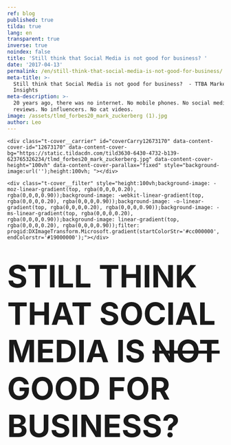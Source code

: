 ```yaml
---
ref: blog
published: true
tilda: true
lang: en
transparent: true
inverse: true
noindex: false
title: 'Still think that Social Media is not good for business? '
date: '2017-04-13'
permalink: /en/still-think-that-social-media-is-not-good-for-business/
meta-title: >-
  Still think that Social Media is not good for business?  - TTBA Marketing
  Insights
meta-description: >-
  20 years ago, there was no internet. No mobile phones. No social media. No bad
  reviews. No influencers. No cat videos.
image: /assets/tlmd_forbes20_mark_zuckerberg (1).jpg
author: Leo
---
```

<!--allrecords-->
<div id="allrecords" class="t-records" data-hook="blocks-collection-content-node" data-tilda-project-id="56887" data-tilda-page-id="504137" data-tilda-formskey="3456bc1d42b6e0b4ba4a29862ed779d7">

<div id="rec12673170" class="r" style=" " data-animationappear="off" data-record-type="274">
<!-- t255 -->
<!-- cover -->
	




<div class="t-cover" id="recorddiv12673170" bgimgfield="img" style="height:100vh; background-image:url('https://static.tildacdn.com/tild3630-6430-4732-b139-623765326234/-/resize/20x/tlmd_forbes20_mark_zuckerberg.jpg');">

	<div class="t-cover__carrier" id="coverCarry12673170" data-content-cover-id="12673170" data-content-cover-bg="https://static.tildacdn.com/tild3630-6430-4732-b139-623765326234/tlmd_forbes20_mark_zuckerberg.jpg" data-content-cover-height="100vh" data-content-cover-parallax="fixed" style="background-image:url('');height:100vh; "></div>
      
    <div class="t-cover__filter" style="height:100vh;background-image: -moz-linear-gradient(top, rgba(0,0,0,0.20), rgba(0,0,0,0.90));background-image: -webkit-linear-gradient(top, rgba(0,0,0,0.20), rgba(0,0,0,0.90));background-image: -o-linear-gradient(top, rgba(0,0,0,0.20), rgba(0,0,0,0.90));background-image: -ms-linear-gradient(top, rgba(0,0,0,0.20), rgba(0,0,0,0.90));background-image: linear-gradient(top, rgba(0,0,0,0.20), rgba(0,0,0,0.90));filter: progid:DXImageTransform.Microsoft.gradient(startColorStr='#cc000000', endColorstr='#19000000');"></div>
  <div class="t255">
  <div class="t-container">
    <div class="t-width t-width_10 t255__mainblock">
        <div class="t-cover__wrapper t-valign_middle" style="height:100vh;"> 
          <div class="t255__wrapper" data-hook-content="covercontent">
                        <h1 class="t255__title t-title t-title_sm t-uppercase " style="text-transform:uppercase;" field="title"><div style="font-size:72px;" data-customstyle="yes"><strong><strong data-redactor-tag="strong">STILL THINK THAT Social Media is <del>not</del> good for business?</strong> </strong><br></div></h1>            <span class="space"></span>
          </div>
        </div>
        <div class="t255__userblock">
          <div class="t255__userblock-img t-bgimg " imgfield="img2" data-original="https://static.tildacdn.com/tild6434-6664-4564-b963-386361333464/leo_icon01.png" style="background-image: url('https://static.tildacdn.com/tild6434-6664-4564-b963-386361333464/-/resize/20x/leo_icon01.png');"></div>          <div class="t255__userblock-descr t-descr t-descr_xxs " field="title2">By <strong>Leo Gamayunov<br>President &amp; VP Operations at TTBA Group</strong><strong></strong></div>          <div class="t255__userblock-date t-descr t-descr_xxs " field="descr2">on April 13, 2016</div>        </div>
    </div>
  </div>
  </div>
  

</div>
    
</div>


<div id="rec17427657" class="r" style=" " data-animationappear="off" data-record-type="602">
<!-- T602 -->

<div class="t602">
  <div class="t602__indicator" style="background:#f05252;height:2px;"></div>    
</div>
<script type="text/javascript">
  $(document).ready(function(){
    t602_init('17427657');     
  });
     
</script>

</div>


<div id="rec12673171" class="r" style="padding-top:60px;padding-bottom:60px;background-color:#ededed; " data-record-type="127" data-bg-color="#ededed">
<!-- T119 -->
<div class="t119">
	<div class="t-container ">
	  	<div class="t-col t-col_8 t-prefix_2">
			<div class="t119__preface t-descr t-opacity_70" style="opacity:0.70;" field="text"><div style="font-size:22px;text-align:left;" data-customstyle="yes">Let's see if I am the only one. <br><br>- I do not watch TV <br>- I skip commercials when I see them <br>- I do not pay attention to billboards <br>- I do not like to be forced to view things <br>- I do not like to be sold to<br><br> <em>And</em> <br><br>- I have my phone with at all times<br>- I like to choose what I want to watch<br>- I like to watch it on my own time<br>- I follow if I am interested <br>- I buy things that I am interested in <br><br> I bet every one of you will say the same thing. <strong><br></strong><br></div></div>
		</div>
	</div>
</div>
</div>


<div id="rec12673387" class="r" style="padding-top:0px;padding-bottom:0px; " data-record-type="179">
<!-- cover -->
	




<div class="t-cover" id="recorddiv12673387" bgimgfield="img" style="height:100vh; background-image:url('https://static.tildacdn.com/tild6562-3033-4839-b130-333837356138/-/resize/20x/NewYork_13.jpg');">

	<div class="t-cover__carrier" id="coverCarry12673387" data-content-cover-id="12673387" data-content-cover-bg="https://static.tildacdn.com/tild6562-3033-4839-b130-333837356138/NewYork_13.jpg" data-content-cover-height="100vh" data-content-cover-parallax="fixed" style="background-image:url('');height:100vh; "></div>
      
    <div class="t-cover__filter" style="height:100vh;background-image: -moz-linear-gradient(top, rgba(0,0,0,0.70), rgba(0,0,0,0.70));background-image: -webkit-linear-gradient(top, rgba(0,0,0,0.70), rgba(0,0,0,0.70));background-image: -o-linear-gradient(top, rgba(0,0,0,0.70), rgba(0,0,0,0.70));background-image: -ms-linear-gradient(top, rgba(0,0,0,0.70), rgba(0,0,0,0.70));background-image: linear-gradient(top, rgba(0,0,0,0.70), rgba(0,0,0,0.70));filter: progid:DXImageTransform.Microsoft.gradient(startColorStr='#4c000000', endColorstr='#4c000000');"></div>

<!-- T164 -->
<div class="t164">
	<div class="t-container">
		<div class="t-cover__wrapper t-valign_middle" style="height:100vh;">      
          <div class="t-col t-col_8 t-prefix_2 t-align_left">
            <div data-hook-content="covercontent">
            <div class="t164__wrapper">
	          	          	          <h2 class="t164__descr t-descr t-descr_xxxl" field="descr"><span style="font-weight: 400;">20 years ago, there was no internet. No mobile phones. No social media. No bad reviews. No influencers. No cat videos.</span></h2>	          <div class="t164__text t-text t-text_md" field="text">Imagine. Traditional media was booming. TV, radio, billboards, banners, flyers, posters, magazines. Huge attention - big budgets, millions of advertising dollars spent. Everywhere you look, only a one-way stream media structure with no return channel for feedback. <br><br> At first, it was exciting and then it wasn't. People's attention was abused. Back in the 1980s, an average American would see 500 marketing messages a week. Today, we see about 5,000 brand exposures every single day, of which 362 are ads (<a href="https://sjinsights.net/2014/09/29/new-research-sheds-light-on-daily-ad-exposures/" style="color:#dec60d !important;" rel="color:#dec60d !important;">source</a>). We became immune to all this multimedia noise. Ninety nine percent of all these messages are for "nobody-cares" types of consumer products. They represent millions of dollars wasted by tens of thousands of businesses. <br><br></div>            </div>
            </div>
          </div>
		</div>
	</div>
</div>

  

</div>
    
</div>


<div id="rec12673409" class="r" style="padding-top:120px;padding-bottom:150px; " data-record-type="106">
<!-- T004 -->
<div class="t004">
	<div class="t-container ">
	  	<div class="t-col t-col_8 t-prefix_2">
			<div field="text" class="t-text t-text_md  "><span style="font-size: 24px;">Now think about <strong>".com"</strong> boom<br></span><br>Technology and internet changed the world undeniably. It changed us, and it also changed business.<br><br>It led to the decentralization of attention and empowerment of the consumer. Markets are driven by the masses like never before. Consumer behaviour is what drives their own interests and their preferences.<br><br>Refusing "pushy" ads; today's consumer is actively, willingly and passionately searching for the best value across various channels. He is constantly comparing prices, browsing features and selecting between models. We all know the story of a single bad review that destroyed an entire reputation. Have you ever heard the term "Social proof"? It's a big deal, and it is happening now.<br></div>
		</div>
	</div>
</div>
</div>


<div id="rec12673285" class="r" style="padding-top:0px;padding-bottom:0px; " data-record-type="179">
<!-- cover -->
	




<div class="t-cover" id="recorddiv12673285" bgimgfield="img" style="height:90vh; background-image:url('https://static.tildacdn.com/c64695cb-ac75-47d3-82a2-5956e0818a0a/-/resize/20x/nyc2000.jpg');">

	<div class="t-cover__carrier" id="coverCarry12673285" data-content-cover-id="12673285" data-content-cover-bg="https://static.tildacdn.com/c64695cb-ac75-47d3-82a2-5956e0818a0a/nyc2000.jpg" data-content-cover-height="90vh" data-content-cover-parallax="fixed" style="background-image:url('');height:90vh; "></div>
      
    <div class="t-cover__filter" style="height:90vh;background-image: -moz-linear-gradient(top, rgba(0,0,0,0.70), rgba(0,0,0,0.70));background-image: -webkit-linear-gradient(top, rgba(0,0,0,0.70), rgba(0,0,0,0.70));background-image: -o-linear-gradient(top, rgba(0,0,0,0.70), rgba(0,0,0,0.70));background-image: -ms-linear-gradient(top, rgba(0,0,0,0.70), rgba(0,0,0,0.70));background-image: linear-gradient(top, rgba(0,0,0,0.70), rgba(0,0,0,0.70));filter: progid:DXImageTransform.Microsoft.gradient(startColorStr='#4c000000', endColorstr='#4c000000');"></div>

<!-- T164 -->
<div class="t164">
	<div class="t-container">
		<div class="t-cover__wrapper t-valign_middle" style="height:90vh;">      
          <div class="t-col t-col_8 t-prefix_2 t-align_left">
            <div data-hook-content="covercontent">
            <div class="t164__wrapper">
	          	          	          <div class="t164__descr t-descr t-descr_xxxl" field="descr"><div style="font-size:62px;" data-customstyle="yes">Two and a half billion</div></div>	          <div class="t164__text t-text t-text_md" field="text">people will be using social media by 2018 <a href="https://www.statista.com/statistics/273476/percentage-of-us-population-with-a-social-network-profile/" style="color:#d19d2c !important;" rel="color:#d19d2c !important;">(source)</a>. Every single hour of every single day, these people are filtering information on their phones. Millions of product views and reviews are being produced daily. An influencer today can move more people than New York Times can. Why? Because the birth of social media decentralized the source of information. Media corporations designed the system to solely regulate and sort the data prior to the distribution. Not anymore. Technological growth allowed communities, professionals, as well as casual users, to become the media. It encouraged society to change the definition of journalism. <br><br><strong>Quick Fact: <br></strong> Twitter went public in 2013, and was evaluated 12 times more than New York Times. Even though NY Times made $133 million in previous year and Twitter virtually had only expenses. Peter Thiel - <a href="https://www.amazon.ca/Zero-One-Notes-Startups-Future/dp/0804139296" style="color:#cfaa14 !important;" rel="color:#cfaa14 !important;">Zero to One</a>. <br><br><br></div>            </div>
            </div>
          </div>
		</div>
	</div>
</div>

  

</div>
    
</div>


<div id="rec12673521" class="r" style="padding-top:75px;padding-bottom:60px;background-color:#ffffff; " data-record-type="184" data-bg-color="#ffffff">
<!-- T169 -->
<div class="t169">
  <div class="t-container_100">
    <div class="t-row">
      <div class="t-col_100">
        <h2 class="t169__text t-title" field="text"><div style="font-size:30px;line-height:40px;text-align:center;color:#444444;" data-customstyle="yes">3 reasons to illustrate that you are<br><span style="font-size: 38px;">already running late: </span><br></div></h2>
      </div>
    </div>
  </div>
</div>
</div>


<div id="rec12673545" class="r" style="padding-top:0px;padding-bottom:105px; " data-record-type="493">
<!-- t493 -->

<div class="t493">
			
  <div class="t493__container t-container">
		<div class="t493__flex-wrapper">
	    <div class="t493__box-img-mobile t-col">
	      <div class="t493__tablewrapper">
	        <div class="t493__cell t-cell">
	          <img class="t493__img t-margin_auto t-img" src="https://static.tildacdn.com/tild6432-6632-4365-a137-336131346263/-/empty/stats_ttba.jpg" data-original="https://static.tildacdn.com/tild6432-6632-4365-a137-336131346263/stats_ttba.jpg" imgfiled="img5">
	        </div>
	      </div>
	    </div>
	    	    <div class="t493__box-text t-col t-col_flex t-valign_middle t-col_6 ">
	      <div class="t493__tablewrapper">
	        <div class="t493__cell t-cell">
	          <div class="t493__item t-item ">
	            	              <div class="t-cell t-valign_top">
                                        <div class="t493__bgimg  t-bgimg" bgimgfield="img" data-original="https://static.tildacdn.com/tild3865-6664-4963-b330-303961303662/dollar_icon02.png" style=" background-image: url('https://static.tildacdn.com/tild3865-6664-4963-b330-303961303662/-/resize/20x/dollar_icon02.png');"></div>
                    										                
	              </div>
	            	            <h3 class="t493__textwrapper t-cell t-valign_top">
	              	                <div class="t493__heading t-heading t-heading_sm  " style="" field="title">
	              <div style="color:#555555;" data-customstyle="yes"><strong>1. It will be more expensive tomorrow</strong></div></div>	              	                <div class="t493__descr t-descr t-descr_xs " style="" field="descr">
	              A fast growing number of businesses are following their consumers into the "digital" world. This enables them to start shaping digital landscape to the advantage of their own business. These factors will surely boost demand for digital services and the price will constantly increase. In 10 years, an advertising campaign on social media will cost 10 times more than it does today. <br><strong>McKinsey</strong> <strong><span data-redactor-tag="span" style="color: rgb(216, 138, 0);">Global Media Report 2015 -&gt;</span></strong></div>	            </h3>
	          </div>
	          	            <div class="t493__item t493__item_padding-top t-item ">
	              	                <div class="t-cell t-valign_top">
                                            <div class="t493__bgimg  t-bgimg" bgimgfield="img2" data-original="https://static.tildacdn.com/tild3535-6136-4264-b665-663132336439/dollar_icon03.png" style=" background-image: url('https://static.tildacdn.com/tild3535-6136-4264-b665-663132336439/-/resize/20x/dollar_icon03.png');"></div>
                      	                </div>
	              	              <h3 class="t493__textwrapper t-cell t-valign_top">
	                	                  <div class="t493__heading t-heading t-heading_sm " style="" field="title2">
	                <div style="color:#515151;" data-customstyle="yes"><strong>2. Advanced personalization and targeting</strong></div></div>	                	                  <div class="t493__descr t-descr t-descr_xs " style="" field="descr2">
	                <em>Digital</em> came from the word "digit." This means everything is programmed, tracked and recorded. <em>Digital</em> opens doors to in-depth analysis, automation, factual projections, and behavioral marketing. This also provides the ability to analyze and customize a customer's journey to improve the overall experience.</div>	              </h3>
	            </div>
	          	          	          	<div class="t493__item t493__item_padding-top t-item ">
	              	                <div class="t-cell t-valign_top">
                                                <div class="t493__bgimg  t-bgimg" bgimgfield="img3" data-original="https://static.tildacdn.com/tild3263-3362-4634-a663-333532633463/dollar_icon11.png" style=" background-image: url('https://static.tildacdn.com/tild3263-3362-4634-a663-333532633463/-/resize/20x/dollar_icon11.png');"></div>
                        	                </div>
	              	              <h3 class="t493__textwrapper t-cell t-valign_top">
	                	                  <div class="t493__heading t-heading t-heading_sm " style="" field="title3">
	                <div style="color:#474747;" data-customstyle="yes"><strong>3. Branding and Authority</strong></div></div>	                	                  <div class="t493__descr t-descr t-descr_xs " style="" field="descr3">
	                Social media and content marketing created opportunities for companies to showcase their expertise, value, and services. Companies who can utilize the full potential of these channels are not only winning top dollars but also have the love and the trust of their customers as well as the prospects.</div>	              </h3>
	            </div>
	          	          	        </div>
	      </div>
	    </div>
	    	      <div class="t493__box-img t-col t-col_flex t-valign_middle t-col_6 ">
	        <div class="t493__tablewrapper">
	          <div class="t493__cell t-cell">
	            <img class="t493__img t-img " src="https://static.tildacdn.com/tild6432-6632-4365-a137-336131346263/-/empty/stats_ttba.jpg" data-original="https://static.tildacdn.com/tild6432-6632-4365-a137-336131346263/stats_ttba.jpg" imgfield="img5">
	          </div>
	        </div>
	      </div>
	    		</div>
  </div>
		


</div>
</div>


<div id="rec12673180" class="r" style="padding-top:0px;padding-bottom:45px; " data-record-type="296">
<!-- t265 -->
<div class="t265">
  <div class="t-container">
    <div class="t-col t-col_10 t-prefix_1">
      <div class="t265__wrapper" style="background: #EBEBEB;">
        <div class="t265__icon">
                      <svg x="0px" y="0px" width="24px" height="24px" viewBox="0 0 24 24" style="enable-background:new 0 0 24 24;">
              <circle style="fill:#ff0000;" cx="12" cy="12" r="12"></circle>
              <g>
                <g>
                  <path style="fill: #fff;" d="M15.5,11.122c-1.026-1.036-2.007-2.026-2.986-3.017c-0.385-0.39-0.413-0.895-0.075-1.251
                    c0.361-0.381,0.886-0.371,1.296,0.037c1.136,1.131,2.267,2.266,3.401,3.399c0.346,0.346,0.694,0.69,1.037,1.038
                    c0.425,0.43,0.431,0.921,0.01,1.343c-1.462,1.466-2.926,2.931-4.392,4.393c-0.384,0.383-0.898,0.398-1.253,0.053
                    c-0.366-0.357-0.356-0.877,0.038-1.273c0.925-0.929,1.855-1.854,2.786-2.778c0.051-0.051,0.122-0.081,0.183-0.121
                    c-0.014-0.035-0.027-0.069-0.041-0.104c-0.115,0-0.229,0-0.344,0c-2.841,0-5.683,0-8.524-0.001c-0.135,0-0.271-0.001-0.405-0.018
                    c-0.438-0.056-0.738-0.419-0.726-0.868c0.012-0.442,0.34-0.795,0.776-0.829c0.114-0.009,0.229-0.004,0.343-0.004
                    c2.821,0,5.641,0,8.462,0C15.208,11.122,15.33,11.122,15.5,11.122z"></path>
                </g>
              </g>
            </svg>
                  </div>
        <div class="t265__text t-descr t-descr_xs" field="text"><div style="font-size:22px;" data-customstyle="yes">If you are interested in finding out how your business can take advantage of using Social Media, click <a href="http://ttbagroup.com/en/marketing-services-montreal/social-media-management/" rel="color:#4425f7 !important;" style="color:#4425f7 !important;">here</a>.<em></em></div></div>
      </div>
    </div>
  </div>
</div>
</div>


<div id="rec12702421" class="r" style="padding-top:45px;padding-bottom:60px; " data-record-type="132">
<div class="t-container_100">
	<div style="position: relative; right: 50%; float: right;">
		<div style="position: relative; z-index: 1; right: -50%;">
			<div style="display: table;">
			<div style="display:table-row; width:auto; clear:both;">
			
						<div id="fb-root"></div>
			
			<script>(function(d, s, id) {
			  var js, fjs = d.getElementsByTagName(s)[0];
			  if (d.getElementById(id)) return;
			  js = d.createElement(s); js.id = id;
			  js.src = "//connect.facebook.net/en_En/sdk.js#xfbml=1&appId=257953674358265&version=v2.0";
			  fjs.parentNode.insertBefore(js, fjs);
			}(document, 'script', 'facebook-jssdk'));</script>
						
						
			              
						<div style="border:0px solid;height:25px; float:left; display:table-column; padding-left:10px; padding-top:4px;">
			<div class="fb-share-button" data-type="button_count"></div>
			</div>
									
			
			              
            
						<div style="float:left; width:80px; display:table-column; height:25px; border:0px solid; padding-left:10px; padding-top:4px;">
			<a href="https://twitter.com/share" class="twitter-share-button" data-text="Still think that Social Media is not good for business?">Tweet</a>
			<script>!function(d,s,id){var js,fjs=d.getElementsByTagName(s)[0],p=/^http:/.test(d.location)?'http':'https';if(!d.getElementById(id)){js=d.createElement(s);js.id=id;js.src=p+'://platform.twitter.com/widgets.js';fjs.parentNode.insertBefore(js,fjs);}}(document, 'script', 'twitter-wjs');</script>
			</div>
			              
			</div>
			</div>
		</div>
	</div>
</div>  
</div>


<div id="rec17427681" class="r" style="padding-top:0px;padding-bottom:0px; " data-animationappear="off" data-record-type="307">
<!-- t278 -->
<!-- cover -->
	




<div class="t-cover" id="recorddiv17427681" bgimgfield="img" style="height:100vh; background-image:url('https://static.tildacdn.com/tild6437-3135-4631-a631-363966623261/-/resize/20x/mtlcityview.jpg');">

	<div class="t-cover__carrier" id="coverCarry17427681" data-content-cover-id="17427681" data-content-cover-bg="https://static.tildacdn.com/tild6437-3135-4631-a631-363966623261/mtlcityview.jpg" data-content-cover-height="100vh" data-content-cover-parallax="fixed" style="background-image:url('');height:100vh; "></div>
      
    <div class="t-cover__filter" style="height:100vh;background-image: -moz-linear-gradient(top, rgba(46,46,46,0.80), rgba(46,46,46,0.80));background-image: -webkit-linear-gradient(top, rgba(46,46,46,0.80), rgba(46,46,46,0.80));background-image: -o-linear-gradient(top, rgba(46,46,46,0.80), rgba(46,46,46,0.80));background-image: -ms-linear-gradient(top, rgba(46,46,46,0.80), rgba(46,46,46,0.80));background-image: linear-gradient(top, rgba(46,46,46,0.80), rgba(46,46,46,0.80));filter: progid:DXImageTransform.Microsoft.gradient(startColorStr='#332e2e2e', endColorstr='#332e2e2e');"></div>
  <div class="t278">
  <div class="t-container ">
    <div class="t-width t-width_6 t278__mainblock">
      <div class="t-cover__wrapper t-valign_middle" style="height:100vh;"> 
        <div class="t278__mainwrapper" data-hook-content="covercontent">
          <div class="t278__title t-title t-title_xs" field="title">Receive marketing and sales insights right in your Inbox.</div>          <div class="t278__descr t-descr t-descr_md" field="descr">We promise we will never spam you.</div>          <form id="form17427681" name="form17427681" role="form" action="https://forms.tildacdn.com/procces/" method="POST" data-formactiontype="2" data-inputbox=".t278__blockinput" class="js-form-proccess">                                  
                                                <input type="hidden" name="formservices[]" value="67787a8c45c4f24353fc05cdd55eaa8d" class="js-formaction-services">
                            
                            <div style="position: absolute; left: -5000px;"><input type="text" name="tspecomment" tabindex="-1" value=""></div>
                      
          
                <div class="t278__input-mainblock t-width t-width_6">
          
                  <div class="t278__allert-wrapper">
                    <div class="t278__blockinput-success js-successbox" style="display:none;">
                        <div class="t278__success-icon">
                          <svg width="50px" height="50px" viewBox="0 0 50 50">
                            <g stroke="none" stroke-width="1" fill="none" fill-rule="evenodd">
                              <g fill="#FFFFFF">
                                <path d="M25.0982353,49.2829412 C11.5294118,49.2829412 0.490588235,38.2435294 0.490588235,24.6752941 C0.490588235,11.1064706 11.53,0.0670588235 25.0982353,0.0670588235 C38.6664706,0.0670588235 49.7058824,11.1064706 49.7058824,24.6752941 C49.7058824,38.2441176 38.6664706,49.2829412 25.0982353,49.2829412 L25.0982353,49.2829412 Z M25.0982353,1.83176471 C12.5023529,1.83176471 2.25529412,12.0794118 2.25529412,24.6752941 C2.25529412,37.2705882 12.5023529,47.5182353 25.0982353,47.5182353 C37.6941176,47.5182353 47.9411765,37.2705882 47.9411765,24.6752941 C47.9411765,12.0794118 37.6941176,1.83176471 25.0982353,1.83176471 L25.0982353,1.83176471 Z"></path>
                                <path d="M22.8435294,30.5305882 L18.3958824,26.0829412 C18.0511765,25.7382353 18.0511765,25.18 18.3958824,24.8352941 C18.7405882,24.4905882 19.2988235,24.4905882 19.6435294,24.8352941 L22.8429412,28.0347059 L31.7282353,19.1488235 C32.0729412,18.8041176 32.6311765,18.8041176 32.9758824,19.1488235 C33.3205882,19.4935294 33.3205882,20.0517647 32.9758824,20.3964706 L22.8435294,30.5305882 L22.8435294,30.5305882 Z"></path>
                              </g>
                            </g>
                          </svg>
                        </div>
                        <div class="t278__success-message t-descr t-descr_lg">Your data has been submitted. Thank you!</div>
                    </div>
                  </div>
                  
                  <div class="t278__wrapper">
                                        <div class="t278__blockinput">
                        <input type="text" name="EMAIL" class="t278__input t-input js-tilda-rule " value="" placeholder="Your e-mail" data-tilda-req="1" data-tilda-rule="email" style="color:#000000;  background-color:#ffffff; border-radius: 4px; -moz-border-radius: 4px; -webkit-border-radius: 4px;">
                    </div>
                                                                                <div class="t278__blockinput">
                        <input type="text" name="name" class="t278__input t-input js-tilda-rule " value="" placeholder="Name" data-tilda-req="1" data-tilda-rule="none" style="color:#000000;  background-color:#ffffff; border-radius: 4px; -moz-border-radius: 4px; -webkit-border-radius: 4px;">
                    </div>
                                                            
                                                            
                     
                    <div class="t278__blockinput-errorbox js-errorbox-all" style="display:none;">
                        <div class="t278__blockinput-errors-text t-descr t-descr_xs">
                            <p class="t278__blockinput-errors-item js-rule-error js-rule-error-all"></p>
                        	<p class="t278__blockinput-errors-item js-rule-error js-rule-error-req">Required field</p>
                        	<p class="t278__blockinput-errors-item js-rule-error js-rule-error-email">Please correct e-mail address</p>
                        	<p class="t278__blockinput-errors-item js-rule-error js-rule-error-name">Name Wrong. Correct please</p>
                        	<p class="t278__blockinput-errors-item js-rule-error js-rule-error-phone">Please correct phone number</p>
                        	<p class="t278__blockinput-errors-item js-rule-error js-rule-error-string">Please enter letter, number or punctuation symbols.</p>
                        </div>
                    </div>
                    
                    <div class="t278__blockbutton">
                                                  <button type="submit" class="t-submit" style="color:#ffffff;background-color:#ed4b3a;border-radius:7px; -moz-border-radius:7px; -webkit-border-radius:7px;">SEND ME ONLY INTERESTING CONTENT</button>
                                            </div>
                  </div>
              </div>  
        </form>		                      
        </div>
      </div>
    </div>
  </div>
  </div>
<style>
#rec17427681 input::-webkit-input-placeholder {color:#000000; opacity: 0.5;}
#rec17427681 input::-moz-placeholder          {color:#000000; opacity: 0.5;}
#rec17427681 input:-moz-placeholder           {color:#000000; opacity: 0.5;}
#rec17427681 input:-ms-input-placeholder      {color:#000000; opacity: 0.5;}          
#rec17427681 textarea::-webkit-input-placeholder {color:#000000; opacity: 0.5;}
#rec17427681 textarea::-moz-placeholder          {color:#000000; opacity: 0.5;}
#rec17427681 textarea:-moz-placeholder           {color:#000000; opacity: 0.5;}
#rec17427681 textarea:-ms-input-placeholder      {color:#000000; opacity: 0.5;}                    
</style>
  

</div>
                                            
        
 
</div>


<div id="rec12673183" class="r" style=" " data-animationappear="off" data-record-type="330">

<style>
#rec12673183 input::-webkit-input-placeholder {color:#000000; opacity: 0.5;}
#rec12673183 input::-moz-placeholder          {color:#000000; opacity: 0.5;}
#rec12673183 input:-moz-placeholder           {color:#000000; opacity: 0.5;}
#rec12673183 input:-ms-input-placeholder      {color:#000000; opacity: 0.5;}          
#rec12673183 textarea::-webkit-input-placeholder {color:#000000; opacity: 0.5;}
#rec12673183 textarea::-moz-placeholder          {color:#000000; opacity: 0.5;}
#rec12673183 textarea:-moz-placeholder           {color:#000000; opacity: 0.5;}
#rec12673183 textarea:-ms-input-placeholder      {color:#000000; opacity: 0.5;}                    
</style>
<div class="t330">
  <div class="t-popup" data-tooltip-hook="#GrowMyBusiness">
    <div class="t-popup__close">
      <svg width="23px" height="23px" viewBox="0 0 23 23" version="1.1" xmlns="http://www.w3.org/2000/svg" xmlns:xlink="http://www.w3.org/1999/xlink">
        <g stroke="none" stroke-width="1" fill="#fff" fill-rule="evenodd">
          <rect transform="translate(11.313708, 11.313708) rotate(-45.000000) translate(-11.313708, -11.313708) " x="10.3137085" y="-3.6862915" width="2" height="30"></rect>
          <rect transform="translate(11.313708, 11.313708) rotate(-315.000000) translate(-11.313708, -11.313708) " x="10.3137085" y="-3.6862915" width="2" height="30"></rect>
        </g>
      </svg>
    </div>
    <div class="t-popup__container t-width t-width_6">
        <img class="t330__img t-img" src="https://static.tildacdn.com/tild6433-3435-4138-a436-306532353262/-/empty/ttba_moto.jpg" data-original="https://static.tildacdn.com/tild6433-3435-4138-a436-306532353262/ttba_moto.jpg" imgfield="img">        <div class="t330__wrapper t-align_center" style=";">
          <div class="t330__title t-title t-title_xxs"><div style="font-size:16px;" data-customstyle="yes"><span style="font-weight: 400;">We always respond in less than 4 hours.<br><br></span></div></div>                    <form id="form12673183" name="form12673183" role="form" action="https://forms.tildacdn.com/procces/" method="POST" data-formactiontype="2" data-inputbox=".t330__blockinput" data-success-url="https://ttbagroup.com/en/request-submitted" class="js-form-proccess">                                        
                                                                  <input type="hidden" name="formservices[]" value="67787a8c45c4f24353fc05cdd55eaa8d" class="js-formaction-services">
                                                      
                                                                                  <div>
                          <div class="js-successbox t330__blockinput-success t-text t-text_xs" style="display:none;">
                                                            Thank You! Your request has been submitted.
                                                      </div>                
                        </div>
                        <div class="t330__input-wrapper">
                                                                              <div class="t330__blockinput">
                              <input type="text" name="email" class="t330__input t-input js-tilda-rule " value="" placeholder="Your Name" onfocus="this.placeholder = ''" onblur="this.placeholder = 'Your Name'" data-tilda-req="1" data-tilda-rule="email" style="color:#000000; border:1px solid #c9c9c9; background-color:#ffffff; border-radius: 5px; -moz-border-radius: 5px; -webkit-border-radius: 5px;">
                          </div>
                                                                                                        <div class="t330__blockinput">
                              <input type="text" name="name" class="t330__input t-input js-tilda-rule " value="" placeholder="Your Email" onfocus="this.placeholder = ''" onblur="this.placeholder = 'Your Email'" data-tilda-req="1" data-tilda-rule="none" style="color:#000000; border:1px solid #c9c9c9; background-color:#ffffff; border-radius: 5px; -moz-border-radius: 5px; -webkit-border-radius: 5px;">
                          </div>                
                                                                                                        <div class="t330__blockinput">
                              <input type="text" name="phone" class="t330__input t-input js-tilda-rule " value="" placeholder="Your Phone Number" onfocus="this.placeholder = ''" onblur="this.placeholder = 'Your Phone Number'" data-tilda-req="1" data-tilda-rule="phone" style="color:#000000; border:1px solid #c9c9c9; background-color:#ffffff; border-radius: 5px; -moz-border-radius: 5px; -webkit-border-radius: 5px;">
                          </div>                                
                                                      
                          
                                                      
                                                                              <div class="t330__blockinput">
                              <textarea name="Whatdoyouwanttodiscuss" class="t330__input t-input js-tilda-rule " placeholder="What do you want to discuss?" onfocus="this.placeholder = ''" onblur="this.placeholder = 'What do you want to discuss?'" style="color:#000000; border:1px solid #c9c9c9; background-color:#ffffff; border-radius: 5px; -moz-border-radius: 5px; -webkit-border-radius: 5px;height:68px" rows="2"></textarea>
                          </div>
                                                    <div class="js-errorbox-all t330__blockinput-errorbox" style="display:none;">
                              <div class="t330__blockinput-errors-text t-text t-text_xs">
                                  <p class="t330__blockinput-errors-item js-rule-error js-rule-error-all"></p>
                        		<p class="t330__blockinput-errors-item js-rule-error js-rule-error-req">Required field</p>
                        		<p class="t330__blockinput-errors-item js-rule-error js-rule-error-email">Please correct e-mail address</p>
                        		<p class="t330__blockinput-errors-item js-rule-error js-rule-error-name">Name Wrong. Correct please</p>
                        		<p class="t330__blockinput-errors-item js-rule-error js-rule-error-phone">Please correct phone number</p>
                        		<p class="t330__blockinput-errors-item js-rule-error js-rule-error-string">Please enter letter, number or punctuation symbols.</p>
                              </div>
                          </div>
                            
                          <div class="t330__blockbutton">
                              <button type="submit" class="t330__submit t-submit" style="color:#ffffff;background-color:#ed4b3a;border-radius:5px; -moz-border-radius:5px; -webkit-border-radius:5px;">SEND</button>                          </div>
                         </div> 
          </form>                          
        </div>
      </div>
    </div>
</div>
<script type="text/javascript">
$(document).ready(function(){
  setTimeout(function(){
    t330_initPopup('12673183');
  }, 500);
});
</script>  

                          
</div>


<div id="rec17427675" class="r" style="padding-top:0px;padding-bottom:0px; " data-animationappear="off" data-record-type="449">

<!-- T381 -->
<div id="nav17427675marker"></div>
<div id="nav17427675" class="t449   " data-navmarker="nav17427675marker" data-appearoffset="" data-hideoffset="">
    <div class="t449__wrapper ">
      <script type="text/javascript" src="//yastatic.net/share2/share.js" charset="utf-8"></script>
      <div class="t449__share_buttons ya-share2" data-direction="vertical" data-yasharel10n="en" data-services="facebook,twitter"></div>         
    </div>
</div>

</div>

</div>
<!--/allrecords-->
